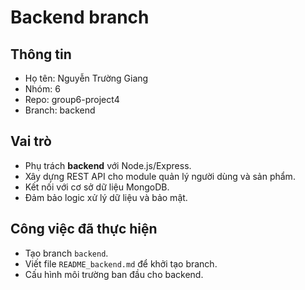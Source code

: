 ﻿# Backend branch

## Thông tin

- Họ tên: Nguyễn Trường Giang
- Nhóm: 6
- Repo: group6-project4
- Branch: backend

## Vai trò

- Phụ trách **backend** với Node.js/Express.
- Xây dựng REST API cho module quản lý người dùng và sản phẩm.
- Kết nối với cơ sở dữ liệu MongoDB.
- Đảm bảo logic xử lý dữ liệu và bảo mật.

## Công việc đã thực hiện

- Tạo branch `backend`.
- Viết file `README_backend.md` để khởi tạo branch.
- Cấu hình môi trường ban đầu cho backend.

